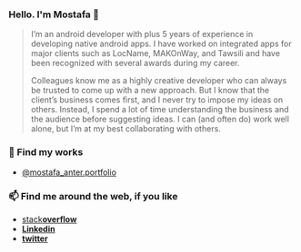 ### Hello. I'm Mostafa 👋
> I’m an android developer with plus 5 years of experience in developing native android apps. I have worked on integrated apps for major clients such as LocName, MAKOnWay, and Tawsili and have been recognized with several awards during my career.
> 
> Colleagues know me as a highly creative developer who can always be trusted to come up with a new approach. But I know that the client’s business comes first, and I never try to impose my ideas on others. Instead, I spend a lot of time understanding the business and the audience before suggesting ideas. I can (and often do) work well alone, but I’m at my best collaborating with others.

### 🔭 Find my works
* [@mostafa_anter.portfolio](http://mostafa-anter-portfolio.blogspot.com.eg/)

### 📫 Find me around the web, if you like
* [stack**overflow**](https://stackoverflow.com/users/3023833/mostafa-anter)
* [**Linkedin**](https://www.linkedin.com/in/mostafaanter/)
* [**twitter**](https://twitter.com/mostafa_3nter)

<!--
**MostafaAnter/MostafaAnter** is a ✨ _special_ ✨ repository because its `README.md` (this file) appears on your GitHub profile.

Here are some ideas to get you started:

- 🔭 I’m currently working on ...
- 🌱 I’m currently learning ...
- 👯 I’m looking to collaborate on ...
- 🤔 I’m looking for help with ...
- 💬 Ask me about ...
- 📫 How to reach me: ...
- 😄 Pronouns: ...
- ⚡ Fun fact: ...
-->

